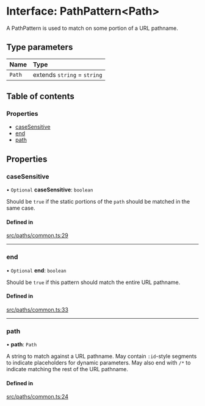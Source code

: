 # Interface: PathPattern<Path\>

A PathPattern is used to match on some portion of a URL pathname.

## Type parameters

| Name | Type |
| :------ | :------ |
| `Path` | extends `string` = `string` |

## Table of contents

### Properties

- [caseSensitive](PathPattern.md#casesensitive)
- [end](PathPattern.md#end)
- [path](PathPattern.md#path)

## Properties

### caseSensitive

• `Optional` **caseSensitive**: `boolean`

Should be `true` if the static portions of the `path` should be matched in
the same case.

#### Defined in

[src/paths/common.ts:29](https://github.com/nirrius/keywork/blob/3dc0058/packages/app/src/paths/common.ts#L29)

___

### end

• `Optional` **end**: `boolean`

Should be `true` if this pattern should match the entire URL pathname.

#### Defined in

[src/paths/common.ts:33](https://github.com/nirrius/keywork/blob/3dc0058/packages/app/src/paths/common.ts#L33)

___

### path

• **path**: `Path`

A string to match against a URL pathname. May contain `:id`-style segments
to indicate placeholders for dynamic parameters. May also end with `/*` to
indicate matching the rest of the URL pathname.

#### Defined in

[src/paths/common.ts:24](https://github.com/nirrius/keywork/blob/3dc0058/packages/app/src/paths/common.ts#L24)
